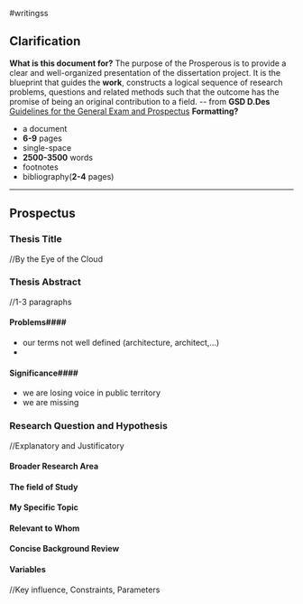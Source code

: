 #writingss

## Clarification ##
**What is this document for?**
	The purpose of the Prosperous is to provide a clear and well-organized presentation of the dissertation project.
	It is the blueprint that guides the **work**, constructs a logical sequence of research problems, questions and related methods such that the outcome has the promise of being an original contribution to a field.
	-- from **GSD D.Des** [Guidelines for the General Exam and Prospectus](https://wwwgsdharvard.wpenginepowered.com/wp-content/uploads/2021/09/DDes-Guidelines-for-the-General-Exam-and-Prospectus_091421.pdf)
**Formatting?**
- a document
- **6-9** pages
- single-space
- **2500-3500** words
- footnotes
- bibliography(**2-4** pages)

---

## Prospectus ##
### Thesis Title ###
//By the Eye of the Cloud

### Thesis Abstract ###
//1-3 paragraphs
#### Problems####
- our terms not well defined (architecture, architect,...)
- 
#### Significance####
- we are losing voice in public territory
- we are missing 
### Research Question and Hypothesis ###
//Explanatory and Justificatory
#### Broader Research Area ####

#### The field of Study ####

#### My Specific Topic ####

#### Relevant to Whom ####

#### Concise Background Review ####

#### Variables ####
//Key influence, Constraints, Parameters


